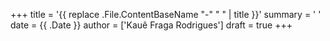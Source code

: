 +++
title = '{{ replace .File.ContentBaseName "-" " " | title }}'
summary = ' '
date = {{ .Date }}
author = ['Kauê Fraga Rodrigues']
draft = true
+++
